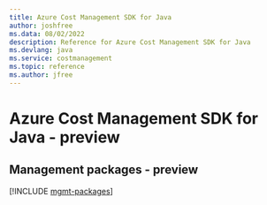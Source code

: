 ```yaml
---
title: Azure Cost Management SDK for Java
author: joshfree
ms.data: 08/02/2022
description: Reference for Azure Cost Management SDK for Java
ms.devlang: java
ms.service: costmanagement
ms.topic: reference
ms.author: jfree
---
```

# Azure Cost Management SDK for Java - preview

## Management packages - preview
[!INCLUDE [mgmt-packages](cost-management-mgmt-index.md)]